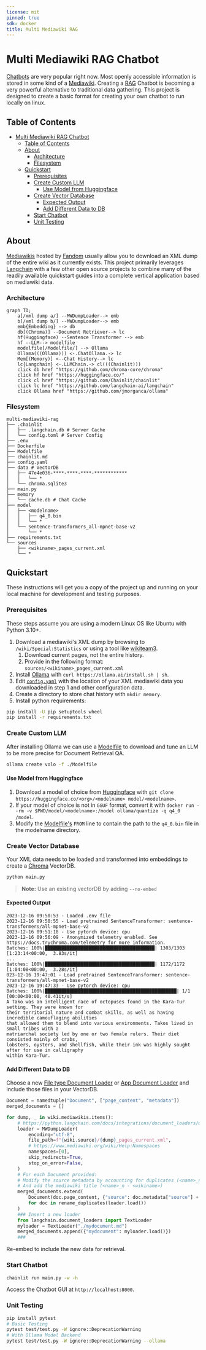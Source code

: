 ```yaml
---
license: mit
pinned: true
sdk: docker
title: Multi Mediawiki RAG
---
```

# Multi Mediawiki RAG Chatbot

[Chatbots](https://www.forbes.com/advisor/business/software/what-is-a-chatbot/) are very popular right now. Most openly accessible information is stored in some kind of a [Mediawiki](https://en.wikipedia.org/wiki/MediaWiki). Creating a [RAG](https://research.ibm.com/blog/retrieval-augmented-generation-RAG) Chatbot is becoming a very powerful alternative to traditional data gathering. This project is designed to create a basic format for creating your own chatbot to run locally on linux.

## Table of Contents

- [Multi Mediawiki RAG Chatbot](#multi-mediawiki-rag-chatbot)
  - [Table of Contents](#table-of-contents)
  - [About](#about)
    - [Architecture](#architecture)
    - [Filesystem](#filesystem)
  - [Quickstart](#quickstart)
    - [Prerequisites](#prerequisites)
    - [Create Custom LLM](#create-custom-llm)
      - [Use Model from Huggingface](#use-model-from-huggingface)
    - [Create Vector Database](#create-vector-database)
      - [Expected Output](#expected-output)
      - [Add Different Data to DB](#add-different-data-to-db)
    - [Start Chatbot](#start-chatbot)
    - [Unit Testing](#unit-testing)

## About

[Mediawikis](https://en.wikipedia.org/wiki/MediaWiki) hosted by [Fandom](https://www.fandom.com/) usually allow you to download an XML dump of the entire wiki as it currently exists. This project primarily leverages [Langchain](https://github.com/langchain-ai/langchain) with a few other open source projects to combine many of the readily available quickstart guides into a complete vertical application based on mediawiki data.

### Architecture

```mermaid
graph TD;
    a[/xml dump a/] --MWDumpLoader--> emb
    b[/xml dump b/] --MWDumpLoader--> emb
    emb{Embedding} --> db
    db[(Chroma)] --Document Retriever--> lc
    hf(Huggingface) --Sentence Transformer --> emb
    hf --LLM--> modelfile
    modelfile[/Modelfile/] --> Ollama
    Ollama(((Ollama))) <-.ChatOllama.-> lc
    Mem[(Memory)] <--Chat History--> lc
    lc{Langchain} <-.LLMChain.-> cl(((Chainlit)))
    click db href "https://github.com/chroma-core/chroma"
    click hf href "https://huggingface.co/"
    click cl href "https://github.com/Chainlit/chainlit"
    click lc href "https://github.com/langchain-ai/langchain"
    click Ollama href "https://github.com/jmorganca/ollama"
```

### Filesystem

```text
multi-mediawiki-rag
├── .chainlit
│   ├── .langchain.db # Server Cache
│   └── config.toml # Server Config
├── .env
├── Dockerfile
├── Modelfile
├── chainlit.md
├── config.yaml
├── data # VectorDB
│   ├── 47e4e036-****-****-****-************
│   │   └── *
│   └── chroma.sqlite3
├── main.py
├── memory
│   └── cache.db # Chat Cache
├── model
│   ├── <modelname>
│   │   ├── q4_0.bin
│   │   └── *
│   └── sentence-transformers_all-mpnet-base-v2
│       └── *
├── requirements.txt
└── sources
    ├── <wikiname>_pages_current.xml
    └── *
```

## Quickstart

These instructions will get you a copy of the project up and running on your local machine for development and testing purposes.

### Prerequisites

These steps assume you are using a modern Linux OS like Ubuntu with Python 3.10+.

1. Download a mediawiki's XML dump by browsing to `/wiki/Special:Statistics` or using a tool like [wikiteam3](https://pypi.org/project/wikiteam3/).
    1. Download current pages, not the entire history.
    2. Provide in the following format: `sources/<wikiname>_pages_current.xml`
2. Install [Ollama](https://github.com/jmorganca/ollama) with `curl https://ollama.ai/install.sh | sh`.
3. Edit [`config.yaml`](config.yaml) with the location of your XML mediawiki data you downloaded in step 1 and other configuration data.
4. Create a directory to store chat history with `mkdir memory`.
5. Install python requirements:

```bash
pip install -U pip setuptools wheel
pip install -r requirements.txt
```

### Create Custom LLM

After installing Ollama we can use a [Modelfile](https://github.com/jmorganca/ollama/blob/main/docs/modelfile.md) to download and tune an LLM to be more precise for Document Retrieval QA.

```bash
ollama create volo -f ./Modelfile
```

#### Use Model from Huggingface

1. Download a model of choice from [Huggingface](https://huggingface.co/spaces/HuggingFaceH4/open_llm_leaderboard) with `git clone https://huggingface.co/<org>/<modelname> model/<modelname>`.
2. If your model of choice is not in `GGUF` format, convert it with `docker run --rm -v $PWD/model/<modelname>:/model ollama/quantize -q q4_0 /model`.
2. Modify the [Modelfile's](Modelfile) `FROM` line to contain the path to the `q4_0.bin` file in the modelname directory.

### Create Vector Database

Your XML data needs to be loaded and transformed into embeddings to create a [Chroma](https://python.langchain.com/docs/integrations/vectorstores/chroma) VectorDB.

```bash
python main.py
```

>**Note:** Use an existing vectorDB by adding `--no-embed`

#### Expected Output

```text
2023-12-16 09:50:53 - Loaded .env file
2023-12-16 09:50:55 - Load pretrained SentenceTransformer: sentence-transformers/all-mpnet-base-v2
2023-12-16 09:51:18 - Use pytorch device: cpu
2023-12-16 09:56:09 - Anonymized telemetry enabled. See 
https://docs.trychroma.com/telemetry for more information.
Batches: 100%|████████████████████████████████████████| 1303/1303 [1:23:14<00:00,  3.83s/it]
...
Batches: 100%|████████████████████████████████████████| 1172/1172 [1:04:08<00:00,  3.28s/it]
023-12-16 19:47:01 - Load pretrained SentenceTransformer: sentence-transformers/all-mpnet-base-v2
2023-12-16 19:47:33 - Use pytorch device: cpu
Batches: 100%|████████████████████████████████████████████████| 1/1 [00:00<00:00, 40.41it/s]
A Tako was an intelligent race of octopuses found in the Kara-Tur setting. They were known for
their territorial nature and combat skills, as well as having incredible camouflaging abilities
that allowed them to blend into various environments. Takos lived in small tribes with a
matriarchal society led by one or two female rulers. Their diet consisted mainly of crabs,
lobsters, oysters, and shellfish, while their ink was highly sought after for use in calligraphy
within Kara-Tur.
```

#### Add Different Data to DB

Choose a new [File type Document Loader](https://python.langchain.com/docs/modules/data_connection/document_loaders/) or [App Document Loader](https://python.langchain.com/docs/integrations/document_loaders/) and include those files in your VectorDB.

```python
Document = namedtuple("Document", ["page_content", "metadata"])
merged_documents = []

for dump, _ in wiki.mediawikis.items():
    # https://python.langchain.com/docs/integrations/document_loaders/mediawikidump
    loader = MWDumpLoader(
        encoding="utf-8",
        file_path=f"{wiki.source}/{dump}_pages_current.xml",
        # https://www.mediawiki.org/wiki/Help:Namespaces
        namespaces=[0],
        skip_redirects=True,
        stop_on_error=False,
    )
    # For each Document provided:
    # Modify the source metadata by accounting for duplicates (<name>_n)
    # And add the mediawiki title (<name>_n - <wikiname>)
    merged_documents.extend(
        Document(doc.page_content, {"source": doc.metadata["source"] + f" - {dump}"})
        for doc in rename_duplicates(loader.load())
    )
    ### Insert a new loader
    from langchain.document_loaders import TextLoader
    myloader = TextLoader("./mydocument.md")
    merged_documents.append({"mydocument": myloader.load()})
    ###
```

Re-embed to include the new data for retrieval.

### Start Chatbot

```bash
chainlit run main.py -w -h
```

Access the Chatbot GUI at `http://localhost:8000`.

### Unit Testing

```bash
pip install pytest
# Basic Testing
pytest test/test.py -W ignore::DeprecationWarning
# With Ollama Model Backend
pytest test/test.py -W ignore::DeprecationWarning --ollama
```
